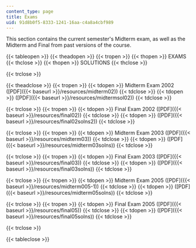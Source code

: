 ```yaml
---
content_type: page
title: Exams
uid: 91d8b0f5-8333-1241-16aa-c4a8a4cbf989
---
```


This section contains the current semester's Midterm exam, as well as the Midterm and Final from past versions of the course.

{{< tableopen >}}
{{< theadopen >}}
{{< tropen >}}
{{< thopen >}}
EXAMS
{{< thclose >}}
{{< thopen >}}
SOLUTIONS
{{< thclose >}}

{{< trclose >}}

{{< theadclose >}}
{{< tropen >}}
{{< tdopen >}}
Midterm Exam 2002 ([PDF]({{< baseurl >}}/resources/midterm02))
{{< tdclose >}}
{{< tdopen >}}
([PDF]({{< baseurl >}}/resources/midtermsol02))
{{< tdclose >}}

{{< trclose >}}
{{< tropen >}}
{{< tdopen >}}
Final Exam 2002 ([PDF]({{< baseurl >}}/resources/final02))
{{< tdclose >}}
{{< tdopen >}}
([PDF]({{< baseurl >}}/resources/final02solns2))
{{< tdclose >}}

{{< trclose >}}
{{< tropen >}}
{{< tdopen >}}
Midterm Exam 2003 ([PDF]({{< baseurl >}}/resources/midterm03))
{{< tdclose >}}
{{< tdopen >}}
([PDF]({{< baseurl >}}/resources/midterm03solns))
{{< tdclose >}}

{{< trclose >}}
{{< tropen >}}
{{< tdopen >}}
Final Exam 2003 ([PDF]({{< baseurl >}}/resources/final03))
{{< tdclose >}}
{{< tdopen >}}
([PDF]({{< baseurl >}}/resources/final03solns))
{{< tdclose >}}

{{< trclose >}}
{{< tropen >}}
{{< tdopen >}}
Midterm Exam 2005 ([PDF]({{< baseurl >}}/resources/midterm005-1))
{{< tdclose >}}
{{< tdopen >}}
([PDF]({{< baseurl >}}/resources/midterm05solns))
{{< tdclose >}}

{{< trclose >}}
{{< tropen >}}
{{< tdopen >}}
Final Exam 2005 ([PDF]({{< baseurl >}}/resources/final05))
{{< tdclose >}}
{{< tdopen >}}
([PDF]({{< baseurl >}}/resources/final05solns))
{{< tdclose >}}

{{< trclose >}}

{{< tableclose >}}